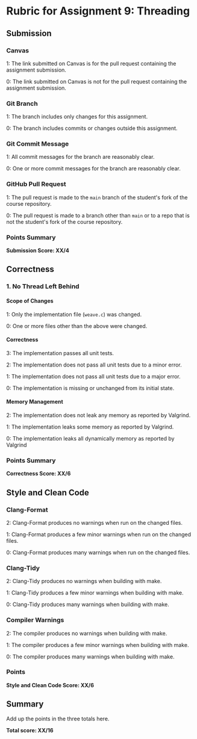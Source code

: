 # Rubric for Assignment 9: Threading

## Submission

### Canvas

1: The link submitted on Canvas is for the pull request containing the
assignment submission.

0: The link submitted on Canvas is not for the pull request containing the
assignment submission.

### Git Branch

1: The branch includes only changes for this assignment.

0: The branch includes commits or changes outside this assignment.

### Git Commit Message

1: All commit messages for the branch are reasonably clear.

0: One or more commit messages for the branch are reasonably clear.

### GitHub Pull Request

1: The pull request is made to the `main` branch of the student's fork of the
course repository.

0: The pull request is made to a branch other than `main` or to a repo that is
not the student's fork of the course repository.

### Points Summary

**Submission Score: XX/4**

## Correctness

### 1. No Thread Left Behind

#### Scope of Changes

1: Only the implementation file (`weave.c`) was changed.

0: One or more files other than the above were changed.

#### Correctness

3: The implementation passes all unit tests.

2: The implementation does not pass all unit tests due to a minor error.

1: The implementation does not pass all unit tests due to a major error.

0: The implementation is missing or unchanged from its initial state.

#### Memory Management

2: The implementation does not leak any memory as reported by Valgrind.

1: The implementation leaks some memory as reported by Valgrind.

0: The implementation leaks all dynamically memory as reported by Valgrind

### Points Summary

**Correctness Score: XX/6**

## Style and Clean Code

### Clang-Format

2: Clang-Format produces no warnings when run on the changed files.

1: Clang-Format produces a few minor warnings when run on the changed files.

0: Clang-Format produces many warnings when run on the changed files.

### Clang-Tidy

2: Clang-Tidy produces no warnings when building with make.

1: Clang-Tidy produces a few minor warnings when building with make.

0: Clang-Tidy produces many warnings when building with make.

### Compiler Warnings

2: The compiler produces no warnings when building with make.

1: The compiler produces a few minor warnings when building with make.

0: The compiler produces many warnings when building with make.

### Points

**Style and Clean Code Score: XX/6**

## Summary

Add up the points in the three totals here.

**Total score: XX/16**
